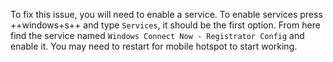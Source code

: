 To fix this issue, you will need to enable a service. To enable services press ++windows+s++ and type `Services`, it should be the first option. From here find the service named `Windows Connect Now - Registrator Config` and enable it. You may need to restart for mobile hotspot to start working.